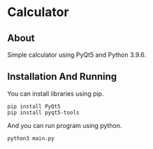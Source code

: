 # Calculator
## About
Simple calculator using PyQt5 and Python 3.9.6.
## Installation And Running
You can install libraries using pip.
```
pip install PyQt5
pip install pyqt5-tools
```

And you can run program using python.
```
python3 main.py
```
